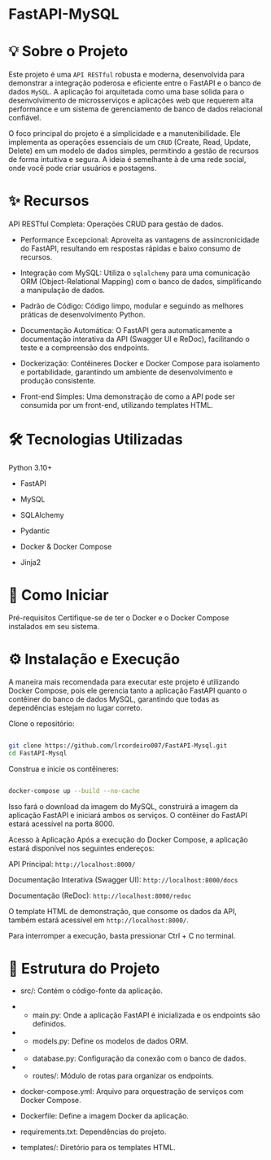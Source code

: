 
# FastAPI-MySQL
# 💡 Sobre o Projeto
Este projeto é uma `API RESTful` robusta e moderna, desenvolvida para demonstrar a integração poderosa e eficiente entre o FastAPI e o banco de dados `MySQL`. A aplicação foi arquitetada como uma base sólida para o desenvolvimento de microsserviços e aplicações web que requerem alta performance e um sistema de gerenciamento de banco de dados relacional confiável.

O foco principal do projeto é a simplicidade e a manutenibilidade. Ele implementa as operações essenciais de um `CRUD` (Create, Read, Update, Delete) em um modelo de dados simples, permitindo a gestão de recursos de forma intuitiva e segura. A ideia é semelhante à de uma rede social, onde você pode criar usuários e postagens.

# ✨ Recursos
API RESTful Completa: Operações CRUD para gestão de dados.

- Performance Excepcional: Aproveita as vantagens de assincronicidade do FastAPI, resultando em respostas rápidas e baixo consumo de recursos.

- Integração com MySQL: Utiliza o `sqlalchemy` para uma comunicação ORM (Object-Relational Mapping) com o banco de dados, simplificando a manipulação de dados.

- Padrão de Código: Código limpo, modular e seguindo as melhores práticas de desenvolvimento Python.

- Documentação Automática: O FastAPI gera automaticamente a documentação interativa da API (Swagger UI e ReDoc), facilitando o teste e a compreensão dos endpoints.

- Dockerização: Contêineres Docker e Docker Compose para isolamento e portabilidade, garantindo um ambiente de desenvolvimento e produção consistente.

- Front-end Simples: Uma demonstração de como a API pode ser consumida por um front-end, utilizando templates HTML.

# 🛠️ Tecnologias Utilizadas
Python 3.10+

-  FastAPI

-  MySQL

-  SQLAlchemy

-  Pydantic

-  Docker & Docker Compose

-  Jinja2

# 🚀 Como Iniciar
Pré-requisitos
Certifique-se de ter o Docker e o Docker Compose instalados em seu sistema.

# ⚙️ Instalação e Execução
A maneira mais recomendada para executar este projeto é utilizando Docker Compose, pois ele gerencia tanto a aplicação FastAPI quanto o contêiner do banco de dados MySQL, garantindo que todas as dependências estejam no lugar correto.

Clone o repositório:

```Bash

git clone https://github.com/lrcordeiro007/FastAPI-Mysql.git
cd FastAPI-Mysql
```
Construa e inicie os contêineres:

```Bash

docker-compose up --build --no-cache
```
Isso fará o download da imagem do MySQL, construirá a imagem da aplicação FastAPI e iniciará ambos os serviços. O contêiner do FastAPI estará acessível na porta 8000.

Acesso à Aplicação
Após a execução do Docker Compose, a aplicação estará disponível nos seguintes endereços:

API Principal: `http://localhost:8000/`

Documentação Interativa (Swagger UI): `http://localhost:8000/docs`

Documentação (ReDoc): `http://localhost:8000/redoc`

O template HTML de demonstração, que consome os dados da API, também estará acessível em `http://localhost:8000/`.

Para interromper a execução, basta pressionar Ctrl + C no terminal.

# 📂 Estrutura do Projeto

- src/: Contém o código-fonte da aplicação.

- - main.py: Onde a aplicação FastAPI é inicializada e os endpoints são definidos.

- - models.py: Define os modelos de dados ORM.

- - database.py: Configuração da conexão com o banco de dados.

- - routes/: Módulo de rotas para organizar os endpoints.

- docker-compose.yml: Arquivo para orquestração de serviços com Docker Compose.

- Dockerfile: Define a imagem Docker da aplicação.

- requirements.txt: Dependências do projeto.

- templates/: Diretório para os templates HTML.
